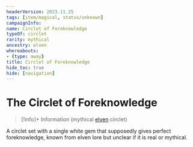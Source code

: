 ```yaml
---
headerVersion: 2023.11.25
tags: [item/magical, status/unknown]
campaignInfo:
name: Circlet of Foreknowledge
typeOf: circlet
rarity: mythical
ancestry: elven
whereabouts:
- {type: away}
title: Circlet of Foreknowledge
hide_toc: true
hide: [navigation]
---
```

# The Circlet of Foreknowledge
>[!info]+ Information
> (mythical [elven](<../../species/children-of-the-embodied-gods/elves/elves.md>) circlet)
> 
>> 

A circlet set with a single white gem that supposedly gives perfect foreknowledge, known from elven lore but unclear if it is real or mythical. 



